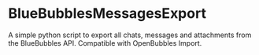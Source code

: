 # BlueBubblesMessagesExport
A simple python script to export all chats, messages and attachments from the BlueBubbles API. Compatible with OpenBubbles Import.
